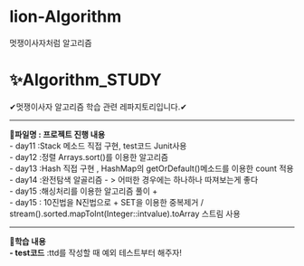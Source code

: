 # lion-Algorithm
멋쟁이사자처럼 알고리즘
# ✨Algorithm_STUDY
✔멋쟁이사자 알고리즘 학습 관련 레파지토리입니다.✔
<hr>
<b>📝파일명 : 프로젝트 진행 내용</b><br>
- day11 :Stack 메소드 직접 구현, test코드 Junit사용 <br>
- day12 :정렬 Arrays.sort()를 이용한 알고리즘 <br>
- day13 :Hash 직접 구현 , HashMap의 getOrDefault()메소드를 이용한 count 적용<br>
- day14 :완전탐색 알골리즘 - > 어떠한 경우에는 하나하나 따져보는게 좋다<br>
- day15 :해싱처리를 이용한 알고리즘 풀이 + <br>
- day15 : 10진법을 N진법으로 + SET을 이용한 중복제거 / stream().sorted.mapToInt(Integer::intvalue).toArray 스트림 사용 <br>
<hr>
<b>🎈학습 내용</b><br>
<b>- test코드</b> :ttd를 작성할 때 예외 테스트부터 해주자!<br>


